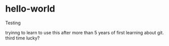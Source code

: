 # hello-world
Testing

tryinng to learn to use this after more than 5 years of first learning about git. 
third time lucky?
